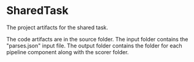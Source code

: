 # SharedTask
The project artifacts for the shared task.

The code artifacts are in the source folder.
The input folder contains the "parses.json" input file.
The output folder contains the folder for each pipeline component along with the scorer folder.
